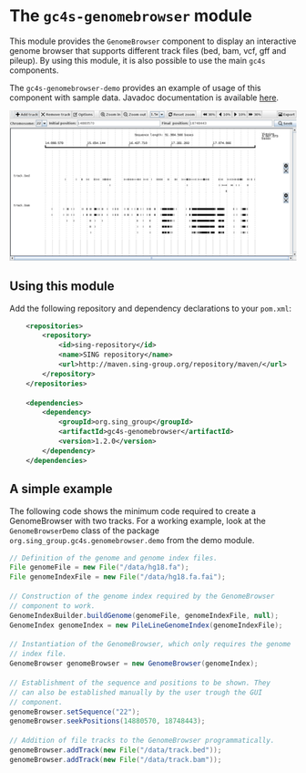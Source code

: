 The `gc4s-genomebrowser` module
=====================

This module provides the `GenomeBrowser` component to display an interactive genome browser that supports different track files (bed, bam, vcf, gff and pileup). By using this module, it is also possible to use the main `gc4s` components.

The `gc4s-genomebrowser-demo` provides an example of usage of this component with sample data. Javadoc documentation is available [here](http://sing-group.org/gc4s/javadoc).

![GenomeBrowser](screenshots/GenomeBrowser.png)

Using this module
-----------------------
Add the following repository and dependency declarations to your `pom.xml`:
```xml
	<repositories>
		<repository>
			<id>sing-repository</id>
			<name>SING repository</name>
			<url>http://maven.sing-group.org/repository/maven/</url>
		</repository>
	</repositories>
	
	<dependencies>
		<dependency>
			<groupId>org.sing_group</groupId>
			<artifactId>gc4s-genomebrowser</artifactId>
			<version>1.2.0</version>
		</dependency>
	</dependencies>
```

A simple example
-----------------------
The following code shows the minimum code required to create a GenomeBrowser with two tracks. For a working example, look at the `GenomeBrowserDemo` class of the package `org.sing_group.gc4s.genomebrowser.demo` from the demo module.

```java
// Definition of the genome and genome index files.
File genomeFile = new File("/data/hg18.fa");
File genomeIndexFile = new File("/data/hg18.fa.fai");

// Construction of the genome index required by the GenomeBrowser
// component to work. 
GenomeIndexBuilder.buildGenome(genomeFile, genomeIndexFile, null);
GenomeIndex genomeIndex = new PileLineGenomeIndex(genomeIndexFile);

// Instantiation of the GenomeBrowser, which only requires the genome
// index file.
GenomeBrowser genomeBrowser = new GenomeBrowser(genomeIndex);

// Establishment of the sequence and positions to be shown. They
// can also be established manually by the user trough the GUI
// component.
genomeBrowser.setSequence("22");
genomeBrowser.seekPositions(14880570, 18748443);

// Addition of file tracks to the GenomeBrowser programmatically.
genomeBrowser.addTrack(new File("/data/track.bed"));
genomeBrowser.addTrack(new File("/data/track.bam"));
```